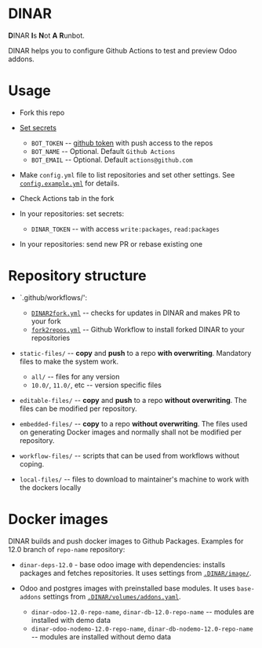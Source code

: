# DINAR

**D**INAR **I**s **N**ot **A** **R**unbot.

DINAR helps you to configure Github Actions to test and preview Odoo addons.

# Usage

* Fork this repo
* [Set secrets](https://help.github.com/en/actions/automating-your-workflow-with-github-actions/creating-and-using-encrypted-secrets#creating-encrypted-secrets)

  * `BOT_TOKEN` -- [github token](https://help.github.com/en/github/authenticating-to-github/creating-a-personal-access-token-for-the-command-line) with push access to the repos
  * `BOT_NAME` -- Optional. Default `Github Actions`
  * `BOT_EMAIL` -- Optional. Default `actions@github.com`
* Make `config.yml` file to list repositories and set other settings. See [`config.example.yml`](config.example.yml) for details.
* Check Actions tab in the fork
* In your repositories: set secrets:

  * `DINAR_TOKEN` -- with access `write:packages`, `read:packages`

* In your repositories: send new PR or rebase existing one

# Repository structure

* `.github/workflows/':

  * [`DINAR2fork.yml`](.github/workflows/DINAR2fork.yml) -- checks for updates in DINAR and makes PR to your fork
  * [`fork2repos.yml`](.github/workflows/fork2repos.yml) -- Github Workflow to install forked DINAR to your repositories
* `static-files/` -- **copy** and **push** to a repo **with overwriting**. Mandatory files to make the system work.

  * `all/` -- files for any version
  * `10.0/`, `11.0/`, etc -- version specific files
* `editable-files/` -- **copy** and **push** to a repo **without overwriting**. The files can be modified per repository.
* `embedded-files/` -- **copy** to a repo **without overwriting**. The files used on generating Docker images and normally shall not be modified per repository.
* `workflow-files/` -- scripts that can be used from workflows without coping.
* `local-files/` -- files to download to maintainer's machine to work with the dockers locally

# Docker images

DINAR builds and push docker images to Github Packages. Examples for 12.0 branch of `repo-name` repository:

* `dinar-deps-12.0` - base odoo image with dependencies: installs packages and fetches repositories. It uses settings from [`.DINAR/image/`](editable-files/.DINAR/image/dependencies/).
* Odoo and postgres images with preinstalled base modules. It uses `base-addons` settings from [`.DINAR/volumes/addons.yaml`](editable-files/.DINAR/volumes/addons.yaml).

  * `dinar-odoo-12.0-repo-name`, `dinar-db-12.0-repo-name` -- modules are installed with demo data
  * `dinar-odoo-nodemo-12.0-repo-name`, `dinar-db-nodemo-12.0-repo-name` -- modules are installed without demo data
